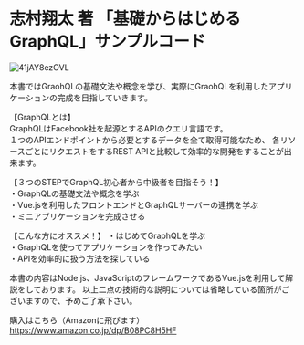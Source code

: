 # 志村翔太 著 「基礎からはじめるGraphQL」サンプルコード

![41jAY8ezOVL](https://user-images.githubusercontent.com/49935946/100675276-ffdb8c00-33a9-11eb-830d-790d1605a5f2.jpg)

本書ではGraohQLの基礎文法や概念を学び、実際にGraohQLを利用したアプリケーションの完成を目指していきます。

【GraphQLとは】  
GraphQLはFacebook社を起源とするAPIのクエリ言語です。  
１つのAPIエンドポイントから必要とするデータを全て取得可能なため、
各リソースごとにリクエストをするREST APIと比較して効率的な開発をすることが出来ます。

【３つのSTEPでGraphQL初心者から中級者を目指そう！】  
・GraphQLの基礎文法や概念を学ぶ  
・Vue.jsを利用したフロントエンドとGraphQLサーバーの連携を学ぶ  
・ミニアプリケーションを完成させる

【こんな方にオススメ！】
・はじめてGraphQLを学ぶ  
・GraphQLを使ってアプリケーションを作ってみたい  
・APIを効率的に扱う方法を探している  


本書の内容はNode.js、JavaScriptのフレームワークであるVue.jsを利用して解説をしております。
以上二点の技術的な説明については省略している箇所がございますので、予めご了承下さい。

購入はこちら（Amazonに飛びます）  
https://www.amazon.co.jp/dp/B08PC8H5HF
